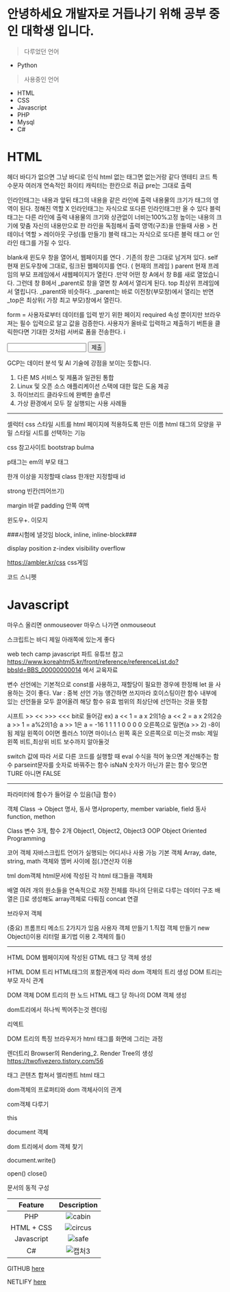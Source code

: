 # 안녕하세요 개발자로 거듭나기 위해 공부 중인 대학생 입니다.
>다루었던 언어
- Python

>사용중인 언어
- HTML
- CSS
- Javascript
- PHP
- Mysql 
- C#

# HTML

헤더 바디가 없으면 그냥 바디로 인식
html 없는 태그면 없는거랑 같다
엔테티 코드 특수문자
여러개 연속적인 화이티 캐릭터는 한칸으로 취급
pre는 그대로 출력

인라인태그는  내용과 앞뒤 태그의 내용을 같은 라인에 출력
	     내용물의 크기가 태그의 영역이 된다.
	     정해진 역할 X
	     인라인태그는 자식으로 또다른 인라인태그만 올 수 있다
블럭 태그는 다른 라인에 출력
	  내용물의 크기와 상관없이 너비는100%고정 높이는 내용의 크기에 맞춤
	  자신의 내용만으로 한 라인을 독점해서 출력
	  영역(구조)을 만들때 사용 > 컨테이너 역할 > 레이아웃 구성(틀 만들기)
	  블럭 태그는 자식으로 또다른 블럭 태그 or 인라인 태그를 가질 수 있다.

blank새 윈도우 창을 열어서, 웹페이지를 연다	. 기존의 창은 그대로 남겨져 있다.
self 현재 윈도우창에 그대로, 링크된 웹페이지를 연다. ( 현재의 프레임 )
parent 현재 프레임의 부모 프레임에서 새웹페이지가 열린다 .만약 어떤 창 A에서 창 B를 새로 열었습니다. 그런데 창 B에서 _parent로 창을 열면 창 A에서 열리게 된다.
top 최상위 프레임에서 열립니다. _parent와 비슷하다.  _parent는 바로 이전창(부모창)에서 열리는 반면_top은 최상위( 가장 최고 부모)창에서 열린다.


form = 사용자로부터 데이터를 입력 받기 위한 페이지
required 속성 뿐이지만 브라우져는 필수 입력으로 알고 값을 검증한다. 사용자가 올바로 입력하고 제출하기 버튼을 클릭한다면 기대한 것처럼 서버로 폼을 전송한다.
i<nput type email>
<form>
  <!-- required 속성을 추가했다 -->
  <input name="email" required />
  <button type="submit">제출</button>
</form>

GCP는 데이터 분석 및 AI 기술에 강점을 보이는 듯합니다. 
1. 다른 MS 서비스 및 제품과 일관된 통합
2. Linux 및 오픈 소스 애플리케이션 스택에 대한 많은 도움 제공
3. 하이브리드 클라우드에 완벽한 솔루션
4. 가상 환경에서 모두 잘 실행되는 사용 사례들
   
------------------------------------------------------------------------------
   
셀럭터 css 스타일 시트를 html 페이지에 적용하도록 만든 이름
html 태그의 모양을 꾸밀 스타일 시트를 선택하는 기능

css 참고사이트
bootstrap
bulma

p태그는 em의 부모 태그

한개 이상을 지정할때 class
한개만 지정할때 id

strong 빈칸(띄어쓰기)

margin 바깥
padding 안쪽 여백

윈도우+. 이모지

###시험에 낼것임 block, inline, inline-block###

display
position
z-index
visibility
overflow

https://ambler.kr/css   css게임

코드 스니펫



# Javascript

마우스 올리면 onmouseover 마우스 나가면 onmouseout

스크립트는 바디 제일 아래쪽에 있는게 좋다

web tech camp  javascript 파트 유튜브 참고
https://www.koreahtml5.kr/front/reference/referenceList.do?bbsId=BBS_00000000014 에서 교육자료

변수 선언에는 기본적으로 const를 사용하고, 재할당이 필요한 경우에 한정해 let 을 사용하는 것이 좋다.
Var : 중복 선언 가능 앵간하면 쓰지마라
호이스팅이란 함수 내부에 있는 선언들을 모두 끌어올려 해당 함수 유효 범위의 최상단에 선언하는 것을 뜻함

시프트 >> << >>> <<< bit로 들어감  ex) a << 1 = a x 2의1승  a << 2 = a x 2의2승 a >> 1 = a%2의1승  a >> 1은 a = -16  1 1 1 1 0 0 0 0  오른쪽으로 밀면(a >> 2) -8이 됨  제일 왼쪽이 0이면 플러스 1이면 마이너스
왼쪽 혹은 오른쪽으로 미는것
msb: 제일 왼쪽 비트,최상위 비트
보수까지 알아둘것

switch 값에 따라 서로 다른 코드를 실행할 때
eval 수식을 적어 놓으면 계산해주는 함수
parseint문자를 숫자로 바꿔주는 함수
isNaN 숫자가 아닌가 묻는 함수 맞으면 TURE 아니면 FALSE

-------------------------------------------------------
파라미터에 함수가 들어갈 수 있음(1급 함수)

객체
Class -> Object
명사, 동사
명사property, member variable, field
동사function, methon

Class
   변수 3개, 함수 2개
Object1, Object2,  Object3
OOP Object Oriented Programming 

코어 객체
자바스크립트 언어가 실행되는 어디서나 사용 가능 기본 객체
Array, date, string, math
객체와 멤버 사이에 점(.)연산자 이용

tml dom객체
html문서에 작성된 각 html 태그들을 객체화

배열
여려 개의 원소들을 연속적으로 저장
전체를 하나의 단위로 다루는 데이터 구조
배열은 []로 생성해도 array객체로 다뤄짐
concat 연결

브라우저 객체

(중요)
프롬프티 메소드 2가지가 있음
사용자 객체 만들기
1.직접 객체 만들기
new 
 Object()이용
리터럴 표기법 이용
2.객체의 틀()

----------------------------------------------
HTML DOM
웹페이지에 작성된 GTML 태그 당 객체 생성

HTML DOM 트리
HTML태그의 포함관계에 따라 dom 객체의 트리 생성
DOM 트리는 부모 자식 관계

DOM 객체
DOM 트리의 한 노드
HTML 태그 당 하나의 DOM 객체 생성

dom트리에서 하나씩 찍어주는것 렌더링

리엑트

DOM 트리의 특징
브라우저가 html 태그를 화면에 그리는 과정

렌더트리
Browser의 Rendering_2. Render Tree의 생성 https://twofivezero.tistory.com/56

태그 콘텐츠 합쳐서 엘리멘트
html 태그

dom객체의 프로퍼티와 dom 객체사이의 관계

com객체 다루기

this

document 객체

dom 트리에서 dom 객체 찾기

document.write()

open() close()

문서의 동적 구성


|Feature|Description|
|:--:|:--:|
|PHP|![cabin](https://user-images.githubusercontent.com/80075223/204135520-c9e038f4-a4c2-4fe8-af83-963f47539d4a.PNG)
|HTML + CSS|![circus](https://user-images.githubusercontent.com/80075223/204135538-94a28d03-c4bb-46a0-ab97-b58c9be3c9e4.PNG)
|Javascript|![safe](https://user-images.githubusercontent.com/80075223/204135550-8d75aac5-2be0-45c0-a0f4-a253d9d71acb.PNG)
|C#|![캡처3](https://user-images.githubusercontent.com/80075223/204135845-e31577f4-5efe-4f10-a985-a3591c350694.PNG)
   
GITHUB [here](https://rhkdtjq0915.github.io/Portpolio/)

NETLIFY [here](https://cerulean-blini-40f9b7.netlify.app)
